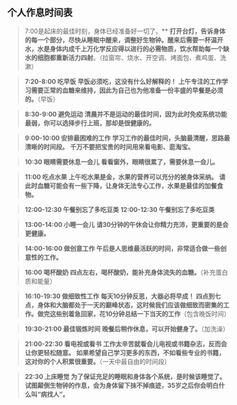## 	个人作息时间表



> 7:00是起床的最佳时刻，身体已经准备好一切了。** **打开台灯，告诉身体的每一个部分，尽快从睡眠中醒来，调整好生物钟。醒来后需要一杯温开水，水是身体内成千上万化学反应得以进行的必需物质，饮水帮助每一个缺水的细胞都重新活力四射**。（拉窗帘、烧水、开空调、烤面包、煮鸡蛋、洗漱）

> **7:20-8:00 吃早饭** **早饭必须吃，这没有什么好解释的！** **上午专注的工作学习需要正常的血糖来维持，因此为自己也为他准备一份丰盛的早餐是必须的。**（早饭）

> **8:30-9:00 避免运动** **清晨并不是运动的最佳时间，因为此时免疫系统功能最弱，你可以选择步行上班，那却是很健康的。**

> **9:00-10:00 安排最困难的工作** **学习工作的最佳时间，头脑最清醒，思路最清晰的时间段。** **千万不要把宝贵的时间用来看电影、逛淘宝。**

> **10:30 眼睛需要休息一会儿** **看看窗外，眼睛很累了，需要休息一会儿。**

> **11:00 吃点水果** **上午吃水果是金，水果的营养可以充分的被身体采纳。** **请此时血糖可能会有一些下降，让身体无法专心工作，水果是最佳的加餐食物。**

> **12:00-12:30 午餐别忘了多吃豆类** **12:00-12:30 午餐别忘了多吃豆类**

> **13:00-14:00 小睡一会儿** **请30分钟的午休会让你精力充沛，更重要的是会更健康。**

> **14:00-16:00 做创意工作** **午后是人思维最活跃的时间，非常适合做一些创意性的工作。** 

> **16:00 喝杯酸奶** **四点左右，喝杯酸奶，能补充身体流失的血糖。**（补充蛋白质和能量）

> **16:10-19:30 做细致性工作** **每天10分钟反思，大器必将早成！** **四点到七点，身体和大脑都处于一天的巅峰状态，这时候我们应该做细致而密集的工作。做完这些别着急回家，花10分钟总结一下当天的工作**（包含晚饭时间）

> **19:30-21:00 最佳锻炼时间** **晚餐后稍作休息，可以开始健身了。**（加洗澡）

> **21:00-22:30 看电视或看书** **工作太辛苦就看会儿电视或书籍杂志，反而会让你更轻松随意。** **如果希望自己学习更多的东西，不如看些专业的书籍，这对你的个人积累很重要。**（一天中最自由的时间段）

> **22:30 上床睡觉** **为了保证充足的睡眠和身体各个系统，是时候该睡觉了。** **试图颠倒生物钟的作息，会为身体留下抹不掉痕迹，35岁之后你会明白什么叫“病找人”。**

